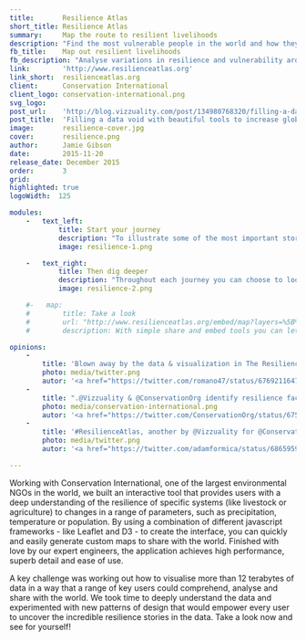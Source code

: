 ```yaml
---
title:       Resilience Atlas
short_title: Resilience Atlas
summary:     Map the route to resilient livelihoods
description: "Find the most vulnerable people in the world and how they adapt to stresses and shocks."
fb_title:    Map out resilient livelihoods
fb_description: "Analyse variations in resilience and vulnerability around the world using interactive maps"
link:        'http://www.resilienceatlas.org'
link_short:  resilienceatlas.org
client:      Conservation International
client_logo: conservation-international.png
svg_logo:    
post_url:    'http://blog.vizzuality.com/post/134980768320/filling-a-data-void-with-beautiful-tools-to'
post_title:  'Filling a data void with beautiful tools to increase global resilience'
image:       resilience-cover.jpg
cover:       resilience.png
author:      Jamie Gibson
date:        2015-11-20
release_date: December 2015
order:       3
grid:       
highlighted: true
logoWidth:  125

modules:
    -   text_left:
            title: Start your journey
            description: "To illustrate some of the most important stories across the world we’ve collected together map layers, pictures and stories into compelling journeys. Quickly assess the livelihoods at stake, the stresses and shocks that affect those livelihoods and the vulnerabilities that could undermine them."
            image: resilience-1.png

    -   text_right:
            title: Then dig deeper
            description: "Throughout each journey you can choose to look at the data on the map. With a wide range of indicators to choose from, you can dig even deeper and see how the possession of different assets improves resilience, or which shocks an area is most at risk from. Once you’ve found the data you want, you can find out where the data came from, download it for further analysis, or share it with your networks."
            image: resilience-2.png

    #-   map:
    #        title: Take a look
    #        url: "http://www.resilienceatlas.org/embed/map?layers=%5B%7B%22id%22%3A6%2C%22opacity%22%3A1%2C%22order%22%3A13%7D%2C%7B%22id%22%3A54%2C%22opacity%22%3A0.39%2C%22order%22%3A15%7D%2C%7B%22id%22%3A8%2C%22opacity%22%3A1%2C%22order%22%3A12%7D%5D&zoom=6&center=%7B%22lat%22%3A7.509534926636508%2C%22lng%22%3A41.50634765625%7D"
    #        description: With simple share and embed tools you can let the world know what you've found out.  

opinions:
    -
        title: 'Blown away by the data & visualization in The Resilience Atlas. Snapping this right into a unit planner. So rich! <a href="http://www.resilienceatlas.org">resilienceatlas.org</a>'
        photo: media/twitter.png
        autor: '<a href="https://twitter.com/romano47/status/676921164720160771">Joe Romano</a>'
    -
        title: ".@Vizzuality & @ConservationOrg identify resilience factors for some of world's most vulnerable people <a href='http://www.vizzuality.com/projects/resilience-atlas'>resilienceatlas.org</a>"
        photo: media/conservation-international.png
        autor: '<a href="https://twitter.com/ConservationOrg/status/675319333308928001"> Conservation International</a>'
    -
        title: '#ResilienceAtlas, another by @Vizzuality for @ConservationOrg maps and analyzes stressors and vulnerability trends, <a href="http://www.resilienceatlas.org/">resilienceatlas.org</a>'
        photo: media/twitter.png
        autor: '<a href="https://twitter.com/adamformica/status/686595927868616704">Adam Formica</a>'

---
```

Working with Conservation International, one of the largest environmental NGOs in the world, we built an interactive tool that provides users with a deep understanding of the resilience of specific systems (like livestock or agriculture) to changes in a range of parameters, such as precipitation, temperature or population. By using a combination of different javascript frameworks - like Leaflet and D3 - to create the interface, you can quickly and easily generate custom maps to share with the world. Finished with love by our expert engineers, the application achieves high performance, superb detail and ease of use.

A key challenge was working out how to visualise more than 12 terabytes of data in a way that a range of key users could comprehend, analyse and share with the world. We took time to deeply understand the data and experimented with new patterns of design that would empower every user to uncover the incredible resilience stories in the data. Take a look now and see for yourself!
